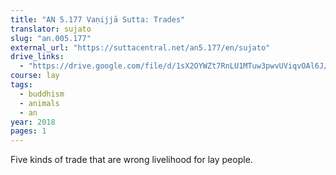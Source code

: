 ```yaml
---
title: "AN 5.177 Vaṇijjā Sutta: Trades"
translator: sujato
slug: "an.005.177"
external_url: "https://suttacentral.net/an5.177/en/sujato"
drive_links:
  - "https://drive.google.com/file/d/1sX2OYWZt7RnLU1MTuw3pwvUViqvOAl6J/view?usp=drivesdk"
course: lay
tags:
  - buddhism
  - animals
  - an
year: 2018
pages: 1
---
```


Five kinds of trade that are wrong livelihood for lay people.
